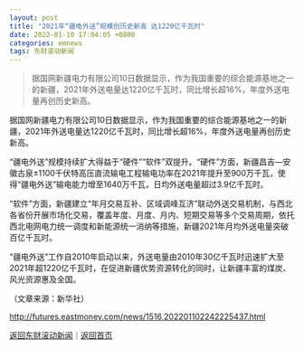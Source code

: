 ```yaml
---
layout: post
title: "2021年“疆电外送”规模创历史新高 达1220亿千瓦时"
date: 2022-01-10 17:04:05 +0800
categories: emnews
tags: 东财滚动新闻
---
```

> 据国网新疆电力有限公司10日数据显示，作为我国重要的综合能源基地之一的新疆，2021年外送电量达1220亿千瓦时，同比增长超16%，年度外送电量再创历史新高。

<p>据国网新疆电力有限公司10日数据显示，作为我国重要的综合能源基地之一的新疆，2021年外送电量达1220亿千瓦时，同比增长超16%，年度外送电量再创历史新高。</p>
 <p>“疆电外送”规模持续扩大得益于“硬件”“软件”双提升。“硬件”方面，新疆昌吉—安徽古泉±1100千伏特高压直流输电工程输电功率在2021年提升至900万千瓦，使得“疆电外送”输电能力增至1640万千瓦，日均外送电量超过3.9亿千瓦时。</p>
 <p>“软件”方面，新疆建立“年月交易互补、区域调峰互济”联动外送交易机制，与西北各省份开展市场化交易，覆盖年度、月度、月内、短期交易等多个交易周期，依托西北电网电力统一调度和新能源统一消纳等措施，新疆2021年月均外送电量突破百亿千瓦时。</p>
 <p>“疆电外送”工作自2010年启动以来，外送电量由2010年30亿千瓦时迅速扩大至2021年超1220亿千瓦时，在促进新疆优势资源转化的同时，让新疆丰富的煤炭、风光资源惠及全国。</p><p class="em_media">（文章来源：新华社）</p>

<http://futures.eastmoney.com/news/1516,202201102242225437.html>

[返回东财滚动新闻](//finews.withounder.com/emnews/)｜[返回首页](//finews.withounder.com/)